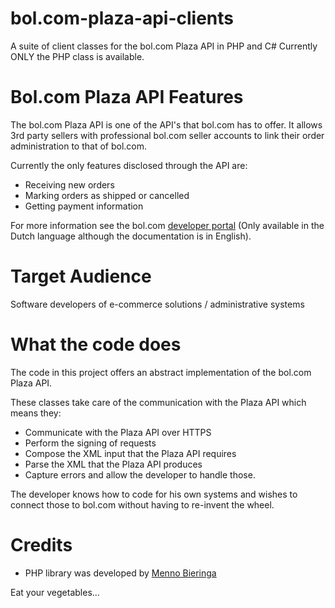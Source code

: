 bol.com-plaza-api-clients
=========================

A suite of client classes for the bol.com Plaza API in PHP and C#
Currently ONLY the PHP class is available.


Bol.com Plaza API Features
==========================
The bol.com Plaza API is one of the API's that bol.com has to offer. It allows 3rd party sellers with professional bol.com seller accounts to link their order administration to that of bol.com.

Currently the only features disclosed through the API are:
- Receiving new orders
- Marking orders as shipped or cancelled
- Getting payment information

For more information see the bol.com [developer portal](http://dev-local.developers.bol.com/ "Developer Portal") (Only available in the Dutch language although the documentation is in English).

Target Audience
===============
Software developers of e-commerce solutions / administrative systems

What the code does
==================
The code in this project offers an abstract implementation of the bol.com Plaza API.

These classes take care of the communication with the Plaza API which means they:
- Communicate with the Plaza API over HTTPS
- Perform the signing of requests
- Compose the XML input that the Plaza API requires
- Parse the XML that the Plaza API produces
- Capture errors and allow the developer to handle those.

The developer knows how to code for his own systems and wishes to connect those to bol.com without having to re-invent the wheel.

Credits
=======
- PHP library was developed by [Menno Bieringa](http://www.appwards.nl/ "Appwards - Apps for web and mobile")


Eat your vegetables...